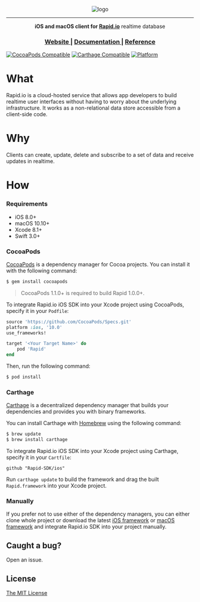 <p align="center">
  <img alt="logo" src="https://raw.githubusercontent.com/Rapid-SDK/android/master/extras/logo.png" />
</p>
<hr/>


<p align="center">
  <strong>iOS and macOS client for <a href="https://rapid.io">Rapid.io</a></strong> realtime database 
</p>
<h3 align="center">
	<a href="https://rapid.io">
	  Website
	</a>
	<span> | </span>
	<a href="https://rapid.io/docs">
	  Documentation
	</a>
	<span> | </span>
	<a href="https://rapid.io/docs/api-reference-ios">
	  Reference
	</a>
</h3>

[![CocoaPods Compatible](https://img.shields.io/cocoapods/v/Rapid.svg)](https://img.shields.io/cocoapods/v/Rapid.svg)
[![Carthage Compatible](https://img.shields.io/badge/Carthage-compatible-4BC51D.svg?style=flat)](https://github.com/Carthage/Carthage)
[![Platform](https://img.shields.io/cocoapods/p/Rapid.svg?style=flat)](https://img.shields.io/cocoapods/p/Rapid.svg)


# What
Rapid.io is a cloud-hosted service that allows app developers to build realtime user interfaces without having to worry about the underlying infrastructure. It works as a non-relational data store accessible from a client-side code.


# Why
Clients can create, update, delete and subscribe to a set of data and receive updates in realtime.


# How

### Requirements

- iOS 8.0+
- macOS 10.10+
- Xcode 8.1+
- Swift 3.0+

### CocoaPods

[CocoaPods](http://cocoapods.org) is a dependency manager for Cocoa projects. You can install it with the following command:

```bash
$ gem install cocoapods
```

> CocoaPods 1.1.0+ is required to build Rapid 1.0.0+.

To integrate Rapid.io iOS SDK into your Xcode project using CocoaPods, specify it in your `Podfile`:

```ruby
source 'https://github.com/CocoaPods/Specs.git'
platform :ios, '10.0'
use_frameworks!

target '<Your Target Name>' do
    pod 'Rapid'
end
```

Then, run the following command:

```bash
$ pod install
```

### Carthage

[Carthage](https://github.com/Carthage/Carthage) is a decentralized dependency manager that builds your dependencies and provides you with binary frameworks.

You can install Carthage with [Homebrew](http://brew.sh/) using the following command:

```bash
$ brew update
$ brew install carthage
```

To integrate Rapid.io iOS SDK into your Xcode project using Carthage, specify it in your `Cartfile`:

```ogdl
github "Rapid-SDK/ios"
```

Run `carthage update` to build the framework and drag the built `Rapid.framework` into your Xcode project.

### Manually

If you prefer not to use either of the dependency managers, you can either clone whole project or download the latest [iOS framework](Framework/iOS/Rapid.framework.zip) or [macOS framework](Framework/Mac/Rapid.framework.zip) and integrate Rapid.io SDK into your project manually.

## Caught a bug? 
Open an issue.

## License
[The MIT License](LICENSE)
